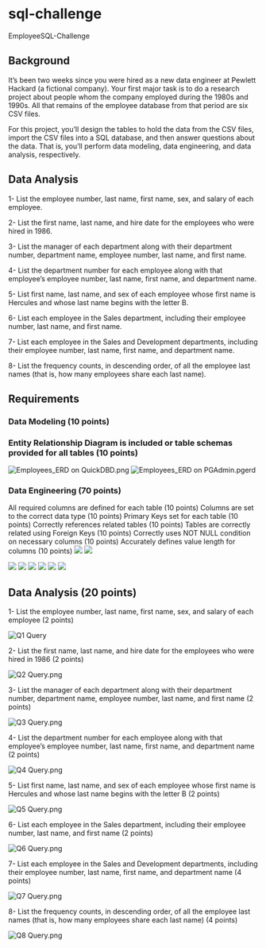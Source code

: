 # sql-challenge
EmployeeSQL-Challenge

## Background
It’s been two weeks since you were hired as a new data engineer at Pewlett Hackard (a fictional company). Your first major task is to do a research project about people whom the company employed during the 1980s and 1990s. All that remains of the employee database from that period are six CSV files.

For this project, you’ll design the tables to hold the data from the CSV files, import the CSV files into a SQL database, and then answer questions about the data. That is, you’ll perform data modeling, data engineering, and data analysis, respectively.

## Data Analysis
1- List the employee number, last name, first name, sex, and salary of each employee.

2- List the first name, last name, and hire date for the employees who were hired in 1986.

3- List the manager of each department along with their department number, department name, employee number, last name, and first name.

4- List the department number for each employee along with that employee’s employee number, last name, first name, and department name.

5- List first name, last name, and sex of each employee whose first name is Hercules and whose last name begins with the letter B.

6- List each employee in the Sales department, including their employee number, last name, and first name.

7- List each employee in the Sales and Development departments, including their employee number, last name, first name, and department name.

8- List the frequency counts, in descending order, of all the employee last names (that is, how many employees share each last name).



## Requirements
### Data Modeling (10 points)


### Entity Relationship Diagram is included or table schemas provided for all tables (10 points)
![Employees_ERD on QuickDBD.png](Output%20Screencapture/QuickDBD-export%20(1).png)
![Employees_ERD on PGAdmin.pgerd](Output%20Screencapture/Employees_ERD.png)

### Data Engineering (70 points)

All required columns are defined for each table (10 points)
Columns are set to the correct data type (10 points)
Primary Keys set for each table (10 points)
Correctly references related tables (10 points)
Tables are correctly related using Foreign Keys (10 points)
Correctly uses NOT NULL condition on necessary columns (10 points)
Accurately defines value length for columns (10 points)
![](Output%20Screencapture/Delete%20Existing%20tables%20if%20any%20%26%20Creating%20new%206%20tables%20SQLQuery.png)
![](Output%20Screencapture/Import%20CSVs%20%26%20view%20tables%20-%20SQLQuery.png)

![](Output%20Screencapture/Department%20View%20on%20SQLQuery.png)
![](Output%20Screencapture/Dept%20Employee%20View%20on%20SQLQuery.png)
![](Output%20Screencapture/Dept%20Manager%20View%20on%20SQLQuery.png)
![](Output%20Screencapture/Employees%20View%20on%20SQLQuery.png)
![](Output%20Screencapture/Salary%20View%20on%20SQLQuery.png)
![](Output%20Screencapture/Title%20View%20on%20SQLQuery.png)

## Data Analysis (20 points)
1- List the employee number, last name, first name, sex, and salary of each employee (2 points)

![Q1 Query](Output%20Screencapture/Q1%20Query.png)

2- List the first name, last name, and hire date for the employees who were hired in 1986 (2 points)

![Q2 Query.png](Output%20Screencapture/Q2%20Query.png)

3- List the manager of each department along with their department number, department name, employee number, last name, and first name (2 points)

![Q3 Query.png](Output%20Screencapture/Q3%20Query.png)

4- List the department number for each employee along with that employee’s employee number, last name, first name, and department name (2 points)

![Q4 Query.png](Output%20Screencapture/Q4%20Query.png)

5- List first name, last name, and sex of each employee whose first name is Hercules and whose last name begins with the letter B (2 points)

![Q5 Query.png](Output%20Screencapture/Q5%20Query.png)

6- List each employee in the Sales department, including their employee number, last name, and first name (2 points)

![Q6 Query.png](Output%20Screencapture/Q6%20Query.png)

7- List each employee in the Sales and Development departments, including their employee number, last name, first name, and department name (4 points)

![Q7 Query.png](Output%20Screencapture/Q7%20Query.png)

8- List the frequency counts, in descending order, of all the employee last names (that is, how many employees share each last name) (4 points)

![Q8 Query.png](Output%20Screencapture/Q8%20Query.png)

